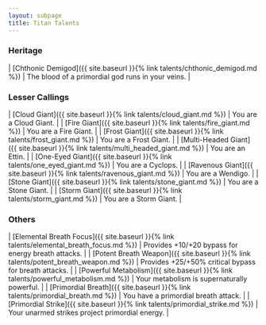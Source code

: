 ```yaml
---
layout: subpage
title: Titan Talents
---
```


### Heritage

| [Chthonic Demigod]({{ site.baseurl }}{% link talents/chthonic_demigod.md %}) | The blood of a primordial god runs in your veins. |

### Lesser Callings

| [Cloud Giant]({{ site.baseurl }}{% link talents/cloud_giant.md %}) | You are a Cloud Giant. |
| [Fire Giant]({{ site.baseurl }}{% link talents/fire_giant.md %}) | You are a Fire Giant. |
| [Frost Giant]({{ site.baseurl }}{% link talents/frost_giant.md %}) | You are a Frost Giant. |
| [Multi-Headed Giant]({{ site.baseurl }}{% link talents/multi_headed_giant.md %}) | You are an Ettin. |
| [One-Eyed Giant]({{ site.baseurl }}{% link talents/one_eyed_giant.md %}) | You are a Cyclops. |
| [Ravenous Giant]({{ site.baseurl }}{% link talents/ravenous_giant.md %}) | You are a Wendigo. |
| [Stone Giant]({{ site.baseurl }}{% link talents/stone_giant.md %}) | You are a Stone Giant. |
| [Storm Giant]({{ site.baseurl }}{% link talents/storm_giant.md %}) | You are a Storm Giant. |

### Others

| [Elemental Breath Focus]({{ site.baseurl }}{% link talents/elemental_breath_focus.md %}) | Provides +10/+20 bypass for energy breath attacks. |
| [Potent Breath Weapon]({{ site.baseurl }}{% link talents/potent_breath_weapon.md %}) | Provides +25/+50% critical bypass for breath attacks. |
| [Powerful Metabolism]({{ site.baseurl }}{% link talents/powerful_metabolism.md %}) | Your metabolism is supernaturally powerful. |
| [Primordial Breath]({{ site.baseurl }}{% link talents/primordial_breath.md %}) | You have a primordial breath attack. |
| [Primordial Strike]({{ site.baseurl }}{% link talents/primordial_strike.md %}) | Your unarmed strikes project primordial energy. |
